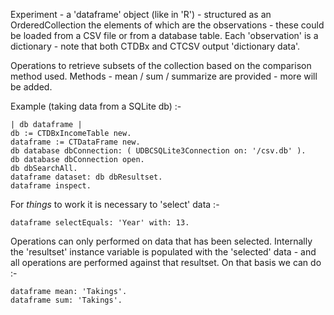 Experiment - a 'dataframe' object (like in 'R') - structured as an OrderedCollection the elements of which are the observations - these could be loaded from a CSV file or from a database table. Each 'observation' is a dictionary - note that both CTDBx and CTCSV output 'dictionary data'.

Operations to retrieve subsets of the collection based on the comparison method used. Methods - mean / sum / summarize are provided - more will be added. 

Example (taking data from a SQLite db) :-
```
| db dataframe |
db := CTDBxIncomeTable new.
dataframe := CTDataFrame new.
db database dbConnection: ( UDBCSQLite3Connection on: '/csv.db' ).
db database dbConnection open.
db dbSearchAll.
dataframe dataset: db dbResultset.
dataframe inspect.
```
For _things_ to work it is necessary to 'select' data :- 
```
dataframe selectEquals: 'Year' with: 13. 
```
Operations can only performed on data that has been selected. Internally the 'resultset' instance variable is populated with the 'selected' data - and all operations are performed against that resultset. On that basis we can do :-
```
dataframe mean: 'Takings'.
dataframe sum: 'Takings'.
```

